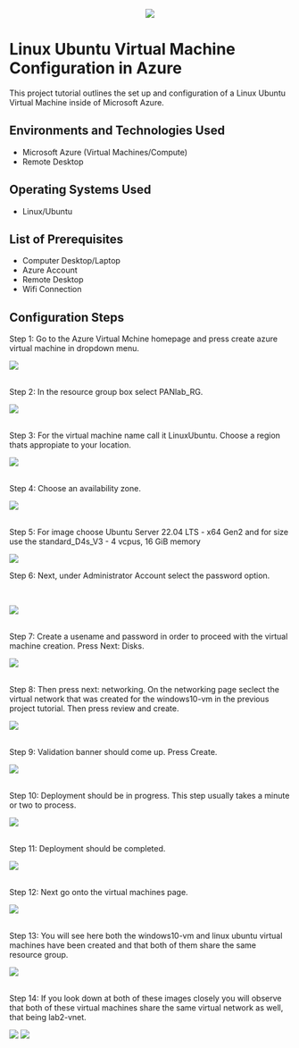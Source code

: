 <p align="center">
<img src=https://i.imgur.com/wWxNb0n.png/>
</p>

<h1>Linux Ubuntu Virtual Machine Configuration in Azure</h1>
This project tutorial outlines the set up and configuration of a Linux Ubuntu Virtual Machine inside of Microsoft Azure.<br />

<h2>Environments and Technologies Used</h2>

- Microsoft Azure (Virtual Machines/Compute)
- Remote Desktop


<h2>Operating Systems Used </h2>

- Linux/Ubuntu</b> 

<h2>List of Prerequisites</h2>

- Computer Desktop/Laptop
- Azure Account
- Remote Desktop
- Wifi Connection

<h2>Configuration Steps</h2>
Step 1: Go to the Azure Virtual Mchine homepage and press create azure virtual machine in dropdown menu.
<p>
<img src="https://i.imgur.com/wS9EQLY.png"/>
</p>
<p>

<br />
Step 2: In the resource group box select PANlab_RG.
<p>
<img src="https://i.imgur.com/7HWLK3S.png"/>
</p>
<p>

</p>
<br />
Step 3: For the virtual machine name call it LinuxUbuntu. Choose a region thats appropiate to your location.
<p>
<img src="https://i.imgur.com/w19Oozg.png"/>
</p>
<p>

</p>
<br />
Step 4: Choose an availability zone.
<p>
<img src="https://i.imgur.com/9ePg5Ye.png"/>
</p>
<p>

</p>
<br />
Step 5: For image choose Ubuntu Server 22.04 LTS - x64 Gen2 and for size use the standard_D4s_V3 - 4 vcpus, 16 GiB memory
<p>
<img src="https://i.imgur.com/t3cDAiB.png"/>
</p>
<p>
Step 6: Next, under Administrator Account select the password option.
</p>
<br />

<p>
<img src="https://i.imgur.com/Sob6u9C.png"/>
</p>
<p>

</p>
<br />
Step 7: Create a usename and password in order to proceed with the virtual machine creation. Press Next: Disks.
<p>
<img src="https://i.imgur.com/Ggv3enf.png"/>
</p>
<p>

</p>
<br />
Step 8: Then press next: networking. On the networking page seclect the virtual network that was created for the windows10-vm in the previous project tutorial. Then press review and create.
<p>
<img src="https://i.imgur.com/WyFzAmG.png"/>
</p>
<p>

</p>
<br />
Step 9:  Validation banner should come up. Press Create.
<p>
<p>
<img src="https://i.imgur.com/W2BMWGf.png"/>
</p>
<p>

</p>
<br />
Step 10: Deployment should be in progress. This step usually takes a minute or two to process.
<p>
<img src="https://i.imgur.com/qZcadiA.png"/>
</p>
<p>

</p>
<br />
Step 11: Deployment should be completed.
<p>
<img src="https://i.imgur.com/M44pKAz.png"/>
</p>
<p>

</p>
<br />
Step 12: Next go onto the virtual machines page.
<p>
<img src="https://i.imgur.com/a78y0Eu.png"/>
</p>
<p>

</p>
<br />
Step 13: You will see here both the windows10-vm and linux ubuntu virtual machines have been created and that both of them share the same resource group.
<p>
<img src="https://i.imgur.com/FmOPetv.png"/>
</p>
<p>

</p>
<br />
Step 14: If you look down at both of these images closely you will observe that both of these virtual machines share the same virtual network as well, that being lab2-vnet.
<p>
<img src="https://i.imgur.com/CmVNxiC.png"/>
 
<img src="https://i.imgur.com/0ZPgKqp.png"/> 

</p>
<p>

</p>
<br />















